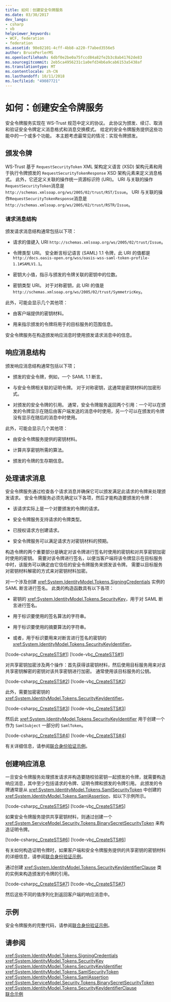 ```yaml
---
title: 如何：创建安全令牌服务
ms.date: 03/30/2017
dev_langs:
- csharp
- vb
helpviewer_keywords:
- WCF, federation
- federation
ms.assetid: 98e82101-4cff-4bb8-a220-f7abed3556e5
author: BrucePerlerMS
ms.openlocfilehash: 6dbf0e2be0a75fccd84a82fe2b3c8ab41762de83
ms.sourcegitcommit: 2eb5ca4956231c1a0efd34b6a9cab6153a5438af
ms.translationtype: MT
ms.contentlocale: zh-CN
ms.lasthandoff: 10/11/2018
ms.locfileid: "49087721"
---
```

# <a name="how-to-create-a-security-token-service"></a>如何：创建安全令牌服务
安全令牌服务实现在 WS-Trust 规范中定义的协议。 此协议为颁发、续订、取消和验证安全令牌定义消息格式和消息交换模式。 给定的安全令牌服务提供这些功能中的一个或多个功能。 本主题考虑最常见的情况：实现令牌颁发。  
  
## <a name="issuing-tokens"></a>颁发令牌  
 WS-Trust 基于 `RequestSecurityToken` XML 架构定义语言 (XSD) 架构元素和用于执行令牌颁发的 `RequestSecurityTokenResponse` XSD 架构元素来定义消息格式。 此外，它还定义关联的操作统一资源标识符 (URI)。 URI 与关联的操作`RequestSecurityToken`消息是`http://schemas.xmlsoap.org/ws/2005/02/trust/RST/Issue`。 URI 与关联的操作`RequestSecurityTokenResponse`消息是`http://schemas.xmlsoap.org/ws/2005/02/trust/RSTR/Issue`。  
  
### <a name="request-message-structure"></a>请求消息结构  
 颁发请求消息结构通常包括以下项：  
  
-   请求的值键入 URI `http://schemas.xmlsoap.org/ws/2005/02/trust/Issue`。
  
-   令牌类型 URI。 安全断言标记语言 (SAML) 1.1 令牌，此 URI 的值都是`http://docs.oasis-open.org/wss/oasis-wss-saml-token-profile-1.1#SAMLV1.1`。  
  
-   密钥大小值，指示与颁发的令牌关联的密钥中的位数。  
  
-   密钥类型 URI。 对于对称密钥，此 URI 的值是`http://schemas.xmlsoap.org/ws/2005/02/trust/SymmetricKey`。  
  
 此外，可能会显示几个其他项：  
  
-   由客户端提供的密钥材料。  
  
-   用来指示颁发的令牌将用于的目标服务的范围信息。  
  
 安全令牌服务在构造颁发响应消息时使用颁发请求消息中的信息。  
  
## <a name="response-message-structure"></a>响应消息结构  
 颁发响应消息结构通常包括以下项；  
  
-   颁发的安全令牌，例如，一个 SAML 1.1 断言。  
  
-   与安全令牌相关联的证明令牌。 对于对称密钥，这通常是密钥材料的加密形式。  
  
-   对颁发的安全令牌的引用。 通常，安全令牌服务返回两个引用：一个可以在颁发的令牌显示在随后由客户端发送的消息中时使用，另一个可以在颁发的令牌没有显示在随后的消息中时使用。  
  
 此外，可能会显示几个其他项：  
  
-   由安全令牌服务提供的密钥材料。  
  
-   计算共享密钥所需的算法。  
  
-   颁发的令牌的生存期信息。  
  
## <a name="processing-request-messages"></a>处理请求消息  
 安全令牌服务通过检查各个请求消息并确保它可以颁发满足此请求的令牌来处理颁发请求。 安全令牌服务必须先确定以下各项，然后才能构造要颁发的令牌：  
  
-   该请求实际上是一个对要颁发的令牌的请求。  
  
-   安全令牌服务支持请求的令牌类型。  
  
-   已授权请求方创建请求。  
  
-   安全令牌服务可以满足请求方对密钥材料的预期。  
  
 构造令牌的两个重要部分是确定对该令牌进行签名时使用的密钥和对共享密钥加密时使用的密钥。 需要对该令牌进行签名，以便当客户端将该令牌显示在目标服务中时，该服务可以确定由它信任的安全令牌服务来颁发该令牌。 需要以目标服务对密钥材料解密的方式来对密钥材料加密。  
  
 对一个涉及创建 <xref:System.IdentityModel.Tokens.SigningCredentials> 实例的 SAML 断言进行签名。 此类的构造函数具有以下各项：  
  
-   密钥的 <xref:System.IdentityModel.Tokens.SecurityKey>，用于对 SAML 断言进行签名。  
  
-   用于标识要使用的签名算法的字符串。  
  
-   用于标识要使用的摘要算法的字符串。  
  
-   或者，用于标识要用来对断言进行签名的密钥的 <xref:System.IdentityModel.Tokens.SecurityKeyIdentifier>。  
  
 [!code-csharp[c_CreateSTS#1](../../../../samples/snippets/csharp/VS_Snippets_CFX/c_creatests/cs/source.cs#1)]
 [!code-vb[c_CreateSTS#1](../../../../samples/snippets/visualbasic/VS_Snippets_CFX/c_creatests/vb/source.vb#1)]  
  
 对共享密钥加密涉及两个操作：首先获得该密钥材料，然后使用目标服务用来对该共享密钥解密的密钥对该共享密钥进行加密。 通常使用该目标服务的公钥。  
  
 [!code-csharp[c_CreateSTS#2](../../../../samples/snippets/csharp/VS_Snippets_CFX/c_creatests/cs/source.cs#2)]
 [!code-vb[c_CreateSTS#2](../../../../samples/snippets/visualbasic/VS_Snippets_CFX/c_creatests/vb/source.vb#2)]  
  
 此外，需要加密密钥的 <xref:System.IdentityModel.Tokens.SecurityKeyIdentifier>。  
  
 [!code-csharp[c_CreateSTS#3](../../../../samples/snippets/csharp/VS_Snippets_CFX/c_creatests/cs/source.cs#3)]
 [!code-vb[c_CreateSTS#3](../../../../samples/snippets/visualbasic/VS_Snippets_CFX/c_creatests/vb/source.vb#3)]  
  
 然后此 <xref:System.IdentityModel.Tokens.SecurityKeyIdentifier> 用于创建一个作为 `SamlSubject` 一部分的 `SamlToken`。  
  
 [!code-csharp[c_CreateSTS#4](../../../../samples/snippets/csharp/VS_Snippets_CFX/c_creatests/cs/source.cs#4)]
 [!code-vb[c_CreateSTS#4](../../../../samples/snippets/visualbasic/VS_Snippets_CFX/c_creatests/vb/source.vb#4)]  
  
 有关详细信息，请参阅[联合身份验证示例](../../../../docs/framework/wcf/samples/federation-sample.md)。  
  
## <a name="creating-response-messages"></a>创建响应消息  
 一旦安全令牌服务处理颁发请求并构造要随校验密钥一起颁发的令牌，就需要构造响应消息，其中至少包括请求的令牌、证明令牌和颁发的令牌引用。 此颁发的令牌通常是从 <xref:System.IdentityModel.Tokens.SamlSecurityToken> 中创建的 <xref:System.IdentityModel.Tokens.SamlAssertion>，如以下示例所示。  
  
 [!code-csharp[c_CreateSTS#5](../../../../samples/snippets/csharp/VS_Snippets_CFX/c_creatests/cs/source.cs#5)]
 [!code-vb[c_CreateSTS#5](../../../../samples/snippets/visualbasic/VS_Snippets_CFX/c_creatests/vb/source.vb#5)]  
  
 如果安全令牌服务提供共享密钥材料，则通过创建一个 <xref:System.ServiceModel.Security.Tokens.BinarySecretSecurityToken> 来构造证明令牌。  
  
 [!code-csharp[c_CreateSTS#6](../../../../samples/snippets/csharp/VS_Snippets_CFX/c_creatests/cs/source.cs#6)]
 [!code-vb[c_CreateSTS#6](../../../../samples/snippets/visualbasic/VS_Snippets_CFX/c_creatests/vb/source.vb#6)]  
  
 有关如何构造证明令牌时，如果客户端和安全令牌服务提供的共享密钥的密钥材料的详细信息，请参阅[联合身份验证示例](../../../../docs/framework/wcf/samples/federation-sample.md)。  
  
 通过创建 <xref:System.IdentityModel.Tokens.SecurityKeyIdentifierClause> 类的实例来构造颁发的令牌的引用。  
  
 [!code-csharp[c_CreateSTS#7](../../../../samples/snippets/csharp/VS_Snippets_CFX/c_creatests/cs/source.cs#7)]
 [!code-vb[c_CreateSTS#7](../../../../samples/snippets/visualbasic/VS_Snippets_CFX/c_creatests/vb/source.vb#7)]  
  
 然后这些不同的值序列化到返回客户端的响应消息中。  
  
## <a name="example"></a>示例  
 安全令牌服务的完整代码，请参阅[联合身份验证示例](../../../../docs/framework/wcf/samples/federation-sample.md)。  
  
## <a name="see-also"></a>请参阅  
 <xref:System.IdentityModel.Tokens.SigningCredentials>  
 <xref:System.IdentityModel.Tokens.SecurityKey>  
 <xref:System.IdentityModel.Tokens.SecurityKeyIdentifier>  
 <xref:System.IdentityModel.Tokens.SamlSecurityToken>  
 <xref:System.IdentityModel.Tokens.SamlAssertion>  
 <xref:System.ServiceModel.Security.Tokens.BinarySecretSecurityToken>  
 <xref:System.IdentityModel.Tokens.SecurityKeyIdentifierClause>  
 [联合示例](../../../../docs/framework/wcf/samples/federation-sample.md)

